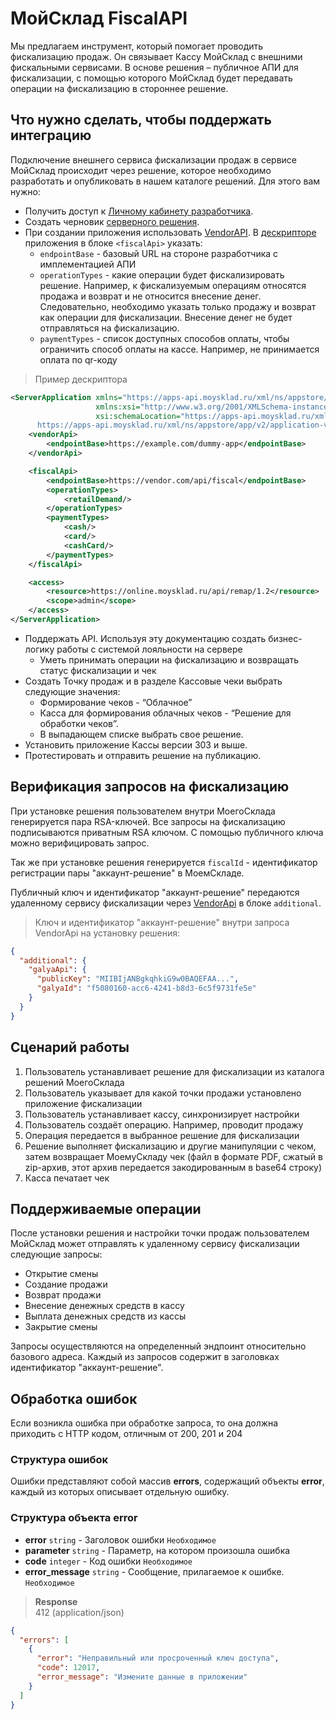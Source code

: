 # МойСклад FiscalAPI

Мы предлагаем инструмент, который помогает проводить фискализацию продаж. 
Он связывает Кассу МойСклад с внешними фискальными сервисами. 
В основе решения – публичное АПИ для фискализации, с помощью которого МойСклад будет передавать операции на фискализацию в стороннее решение.

## Что нужно сделать, чтобы поддержать интеграцию

Подключение внешнего сервиса фискализации продаж в сервисе МойСклад происходит через решение, которое необходимо разработать и опубликовать в нашем каталоге решений. Для этого вам нужно:

- Получить доступ к [Личному кабинету разработчика](https://dev.moysklad.ru/doc/api/vendor/1.0/#lichnyj-kabinet-razrabotchika).
- Создать черновик [серверного решения](https://dev.moysklad.ru/doc/api/vendor/1.0/#serwernye-resheniq).
- При создании приложения использовать [VendorAPI](https://dev.moysklad.ru/doc/api/vendor/1.0/#bystryj-start).
В [дескрипторе](https://dev.moysklad.ru/doc/api/vendor/1.0/#deskriptor-resheniq) приложения в блоке `<fiscalApi>` указать:
   - `endpointBase` - базовый URL на стороне разработчика с имплементацией АПИ
   - `operationTypes` - какие операции будет фискализировать решение. Например, к фискализуемым операциям относятся продажа и возврат и не относится внесение денег. Следовательно, необходимо указать только продажу и возврат как операции для фискализации. Внесение денег не будет отправляться на фискализацию.
   - `paymentTypes` - список доступных способов оплаты, чтобы ограничить способ оплаты на кассе. Например, не принимается оплата по qr-коду

> Пример дескриптора

```xml
<ServerApplication xmlns="https://apps-api.moysklad.ru/xml/ns/appstore/app/v2"
                   xmlns:xsi="http://www.w3.org/2001/XMLSchema-instance"
                   xsi:schemaLocation="https://apps-api.moysklad.ru/xml/ns/appstore/app/v2
      https://apps-api.moysklad.ru/xml/ns/appstore/app/v2/application-v2.xsd">
    <vendorApi>
        <endpointBase>https://example.com/dummy-app</endpointBase>
    </vendorApi>

    <fiscalApi>
        <endpointBase>https://vendor.com/api/fiscal</endpointBase>
        <operationTypes>
            <retailDemand/>
        </operationTypes>
        <paymentTypes>
            <cash/>
            <card/>
            <cashCard/>
        </paymentTypes>
    </fiscalApi>

    <access>
        <resource>https://online.moysklad.ru/api/remap/1.2</resource>
        <scope>admin</scope>
    </access>
</ServerApplication>
```

- Поддержать API. Используя эту документацию создать бизнес-логику работы с системой лояльности на сервере
   - Уметь принимать операции на фискализацию и возвращать статус фискализации и чек
- Создать Точку продаж и в разделе Кассовые чеки выбрать следующие значения:
   - Формирование чеков - “Облачное”
   - Касса для формирования облачных чеков - “Решение для обработки чеков”. 
   - В выпадающем списке выбрать свое решение.
- Установить приложение Кассы версии 303 и выше.
- Протестировать и отправить решение на публикацию.

## Верификация запросов на фискализацию
При установке решения пользователем внутри МоегоСклада генерируется пара RSA-ключей.
Все запросы на фискализацию подписываются приватным RSA ключом. С помощью публичного ключа можно верифицировать запрос.

Так же при установке решения генерируется `fiscalId` - идентификатор регистрации пары "аккаунт-решение" в МоемСкладе.

Публичный ключ и идентификатор "аккаунт-решение" передаются удаленному сервису фискализации через [VendorApi](https://dev.moysklad.ru/doc/api/vendor/1.0/#aktiwaciq-resheniq-na-akkaunte) в блоке `additional`.

> Ключ и идентификатор "аккаунт-решение" внутри запроса VendorApi на установку решения:

```json
{
  "additional": {
    "galyaApi": {
      "publicKey": "MIIBIjANBgkqhkiG9w0BAQEFAA...",
      "galyaId": "f5080160-acc6-4241-b8d3-6c5f9731fe5e"
    }
  }
}
```

## Сценарий работы

1. Пользователь устанавливает решение для фискализации из каталога решений МоегоСклада
2. Пользователь указывает для какой точки продажи установлено приложение фискализации
3. Пользователь устанавливает кассу, синхронизирует настройки
4. Пользователь создаёт операцию. Например, проводит продажу
5. Операция передается в выбранное решение для фискализации
6. Решение выполняет фискализацию и другие манипуляции с чеком, затем возвращает МоемуСкладу чек (файл в формате PDF, сжатый в zip-архив, этот архив передается закодированным в base64 строку)
7. Касса печатает чек

## Поддерживаемые операции

После установки решения и настройки точки продаж пользователем МойСклад может отправлять к удаленному сервису фискализации следующие запросы:

- Открытие смены
- Создание продажи
- Возврат продажи
- Внесение денежных средств в кассу
- Выплата денежных средств из кассы
- Закрытие смены

Запросы осуществляются на определенный эндпоинт относительно базового адреса. Каждый из запросов содержит в заголовках идентификатор "аккаунт-решение".

## Обработка ошибок
Если возникла ошибка при обработке запроса, то она должна приходить с HTTP кодом, отличным от 200, 201 и 204

### Структура ошибок
Ошибки представляют собой массив **errors**, содержащий объекты **error**, каждый из которых описывает отдельную ошибку.

### Структура объекта error
+ **error** `string` - Заголовок ошибки `Необходимое`
+ **parameter** `string` - Параметр, на котором произошла ошибка
+ **code** `integer` - Код ошибки `Необходимое`
+ **error_message** `string` - Сообщение, прилагаемое к ошибке. `Необходимое`

> **Response**  
> 412 (application/json)

```json
{
  "errors": [
    {
      "error": "Неправильный или просроченный ключ доступа",
      "code": 12017,
      "error_message": "Измените данные в приложении"
    }
  ]
}
```
